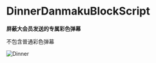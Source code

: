 # DinnerDanmakuBlockScript
**屏蔽大会员发送的专属彩色弹幕**

不包含普通彩色弹幕

![Dinner](https://jsd.cdn.zzko.cn/gh/WorldlineChanger/Air-Image-Cloud@main/20230604/4bc79f26cffc1e174f216afc0f90f603718de9d4.3k4k9hkzl160.webp)
